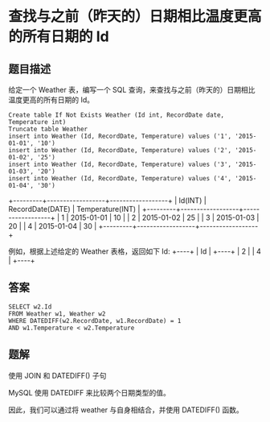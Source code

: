 <!--
 * @Author: your name
 * @Date: 2020-09-27 10:19:25
 * @LastEditTime: 2020-09-27 10:36:24
 * @LastEditors: Please set LastEditors
 * @Description: In User Settings Edit
 * @FilePath: \database-sql-combat\70. 查找与之前（昨天的）日期相比温度更高的所有日期的 Id.md
-->

# 查找与之前（昨天的）日期相比温度更高的所有日期的 Id

## 题目描述

给定一个 Weather 表，编写一个 SQL 查询，来查找与之前（昨天的）日期相比温度更高的所有日期的 Id。

``` mysql
Create table If Not Exists Weather (Id int, RecordDate date, Temperature int)
Truncate table Weather
insert into Weather (Id, RecordDate, Temperature) values ('1', '2015-01-01', '10')
insert into Weather (Id, RecordDate, Temperature) values ('2', '2015-01-02', '25')
insert into Weather (Id, RecordDate, Temperature) values ('3', '2015-01-03', '20')
insert into Weather (Id, RecordDate, Temperature) values ('4', '2015-01-04', '30')
```

+---------+------------------+------------------+
| Id(INT) | RecordDate(DATE) | Temperature(INT) |
+---------+------------------+------------------+
|       1 |       2015-01-01 |               10 |
|       2 |       2015-01-02 |               25 |
|       3 |       2015-01-03 |               20 |
|       4 |       2015-01-04 |               30 |
+---------+------------------+------------------+

例如，根据上述给定的 Weather 表格，返回如下 Id:
+----+
| Id |
+----+
|  2 |
|  4 |
+----+

## 答案

``` mysql
SELECT w2.Id
FROM Weather w1, Weather w2
WHERE DATEDIFF(w2.RecordDate, w1.RecordDate) = 1
AND w1.Temperature < w2.Temperature
```

## 题解

使用 JOIN 和 DATEDIFF() 子句

MySQL 使用 DATEDIFF 来比较两个日期类型的值。

因此，我们可以通过将 weather 与自身相结合，并使用 DATEDIFF() 函数。
